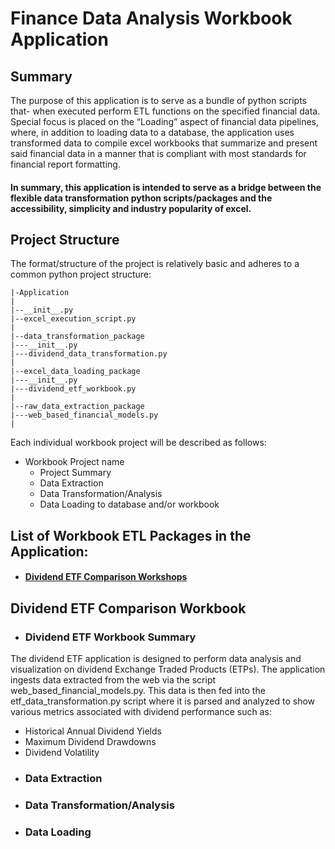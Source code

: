 # Finance Data Analysis Workbook Application
## Summary
The purpose of this application is to serve as a bundle of python scripts that- when executed perform ETL functions on the specified financial data. Special focus is placed on the “Loading” aspect of financial data pipelines, where, in addition to loading data to a database, the application uses transformed data to compile excel workbooks that summarize and present said financial data in a manner that is compliant with most standards for financial report formatting. 
#### In summary, this application is intended to serve as a bridge between the flexible data transformation python scripts/packages and the accessibility, simplicity and industry popularity of excel.
## Project Structure
The format/structure of the project is relatively basic and adheres to a common python project structure:

```
|-Application
|
|--__init__.py
|--excel_execution_script.py
|
|--data_transformation_package
|---__init__.py
|---dividend_data_transformation.py
|
|--excel_data_loading_package
|---__init__.py
|---dividend_etf_workbook.py
|
|--raw_data_extraction_package
|---web_based_financial_models.py
|
```
Each individual workbook project will be described as follows:
* Workbook Project name
  * Project Summary
  * Data Extraction
  * Data Transformation/Analysis
  * Data Loading to database and/or workbook
 
## List of Workbook ETL Packages in the Application: 
* #### [Dividend ETF Comparison Workshops](https://github.com/MatthewTe/Financial_Workbook_Applications/blob/master/README.md#dividend-etf-comparison-workbook)

## Dividend ETF Comparison Workbook 
* ### Dividend ETF Workbook Summary
The dividend ETF application is designed to perform data analysis and visualization on dividend Exchange Traded Products (ETPs). The application ingests data extracted from the web via the script web_based_financial_models.py. This data is then fed into the etf_data_transformation.py script where it is parsed and analyzed to show various metrics associated with dividend performance such as:
* Historical Annual Dividend Yields
* Maximum Dividend Drawdowns
* Dividend Volatility 
* ### Data Extraction
* ### Data Transformation/Analysis 
* ### Data Loading
 

